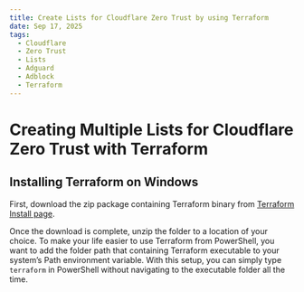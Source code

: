 ```yaml
---
title: Create Lists for Cloudflare Zero Trust by using Terraform
date: Sep 17, 2025
tags:
  - Cloudflare
  - Zero Trust
  - Lists
  - Adguard
  - Adblock
  - Terraform
---
```


# Creating Multiple Lists for Cloudflare Zero Trust with Terraform

## Installing Terraform on Windows

First, download the zip package containing Terraform binary from [Terraform Install page](https://developer.hashicorp.com/terraform/install).

Once the download is complete, unzip the folder to a location of your choice. To make your life easier to use Terraform from PowerShell, you want to add the folder path that containing Terraform executable to your system’s Path environment variable. With this setup, you can simply type `terraform` in PowerShell without navigating to the executable folder all the time.
